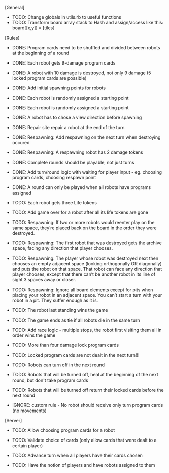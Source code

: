 [General]
* TODO: Change globals in utils.rb to useful functions
* TODO: Transform board array stack to Hash and assign/access like this:  board[[x,y]] = [tiles]

[Rules]
* DONE: Program cards need to be shuffled and divided between robots at the beginning of a round
* DONE: Each robot gets 9-damage program cards
* DONE: A robot with 10 damage is destroyed, not only 9 damage (5 locked program cards are possible)
* DONE: Add initial spawning points for robots
* DONE: Each robot is randomly assigned a starting point
* DONE: Each robot is randomly assigned a starting point
* DONE: A robot has to chose a view direction before spawning
* DONE: Repair site repair a robot at the end of the turn
* DONE: Respawning: Add respawning on the next turn when destroying occured
* DONE: Respawning: A respawning robot has 2 damage tokens
* DONE: Complete rounds should be playable, not just turns
* DONE: Add turn/round logic with waiting for player input - eg. choosing program cards, choosing respawn point
* DONE: A round can only be played when all robots have programs assigned

* TODO: Each robot gets three Life tokens
* TODO: Add game over for a robot after all its life tokens are gone

* TODO: Respawning: If two or more robots would reenter play on the same space, they’re placed back on the board in the order they were destroyed.
* TODO: Respawning: The first robot that was destroyed gets the archive space, facing any direction that player chooses.
* TODO: Respawning: The player whose robot was destroyed next then chooses an empty adjacent space (looking orthogonally OR diagonally) and puts the robot on that space. That robot can face any direction that player chooses, except that there can’t be another robot in its line of sight 3 spaces away or closer.
* TODO: Respawning: Ignore all board elements except for pits when placing your robot in an adjacent space. You can’t start a turn with your robot in a pit. They suffer enough as it is.

* TODO: The robot last standing wins the game
* TODO: The game ends as tie if all robots die in the same turn

* TODO: Add race logic - multiple stops, the robot first visiting them all in order wins the game

* TODO: More than four damage lock program cards
* TODO: Locked program cards are not dealt in the next turn!!!

* TODO: Robots can turn off in the next round
* TODO: Robots that will be turned off, heal at the beginning of the next round, but don't take program cards
* TODO: Robots that will be turned off return their locked cards before the next round

* IGNORE: custom rule - No robot should receive only turn program cards (no movements)

[Server]
* TODO: Allow choosing program cards for a robot
* TODO: Validate choice of cards (only allow cards that were dealt to a certain player)
* TODO: Advance turn when all players have their cards chosen

* TODO: Have the notion of players and have robots assigned to them


